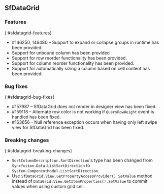 ## SfDataGrid

### Features
{:#sfdatagrid-features}
*  \#146250, 146480 – Support to expand or collapse groups in runtime has been provided. 
*  Support for unbound column has been provided
*  Support for row reorder functionality has been provided.
*  Support for column reorder functionality has been provided.
*  Support for automatically sizing a column based on cell content has been provided.

### Bug fixes
{:#sfdatagrid-bug-fixes}
*  \#157987 – SfDataGrid does not render in designer view has been fixed.
*  \#159118 – Alternate row color is not working if `QueryRowHeight` event is handled has been fixed.
*  \#163656 – Null reference exception occurs when having only left swipe view for SfDataGrid has been fixed.

### Breaking changes
{:#sfdatagrid-breaking-changes}

* `SortColumnDescription.SortDirection`'s type has been changed from `Syncfusion.Data.ListSortDirection` to `System.ComponentModel.ListSortDirection`.
* Use `SfDataGrid.View.GetPropertyAccessProvider().SetValue` method instead of `DataGrid.View.GetItemProperties().SetValue` to commit values when using custom grid cell.